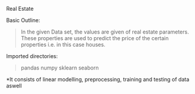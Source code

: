 Real Estate  


Basic Outline:
>In the given Data set, the values are given of real estate parameters.
>These properties are used to predict the price of the certain properties i.e. in this case houses.

Imported directories:
>pandas
>numpy
>sklearn
>seaborn

*It consists of linear modelling, preprocessing, training and testing of data aswell 
